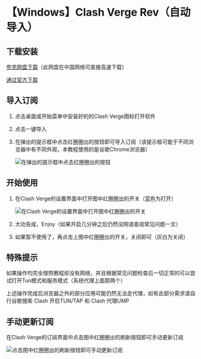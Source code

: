 # 【Windows】Clash Verge Rev（自动导入）

## 下载安装

[夸克网盘下载](https://pan.quark.cn/s/6bd97e1daacd)（此网盘在中国网络可直接高速下载）

[通过官方下载](https://github.com/clash-verge-rev/clash-verge-rev/releases)

## 导入订阅

1. 点击桌面或开始菜单中安装好的的Clash Verge图标打开软件

2. 点击一键导入

3. 在弹出的提示框中点击红圈圈出的按钮即可导入订阅（该提示框可能于不同浏览器中有不同外观，本教程使用的是谷歌Chrome浏览器）

   ![在弹出的提示框中点击红圈圈出的按钮](https://s2.loli.net/2024/07/28/tMXveNc4OQsIqy5.png)

## 开始使用

1. 在Clash Verge的设置界面中打开图中红圈圈出的开关（蓝色为打开）

   ![在Clash Verge的设置界面中打开图中红圈圈出的开关](https://s2.loli.net/2024/07/28/wxGCOp5ZBqNy4YI.png)

2. 大功告成，Enjoy（如果开启几分钟之后仍然没网请查阅常见问题一文）

3. 如果暂不使用了，再点击上图中红圈圈出的开关，关闭即可（灰白为关闭）

## 特殊提示

如果操作均完全按照教程却没有网络，并且根据常见问题检查后一切正常的可以尝试打开Tun模式和服务模式（系统代理上面那两个）

上述操作完成后浏览器之外的部分应用可能仍然无法走代理，如有此部分需求请自行谷歌搜索 Clash 开启TUN/TAP 和 Clash 代理UMP

## 手动更新订阅

在Clash Verge的订阅界面中点击图中红圈圈出的刷新按钮即可手动更新订阅

![点击图中红圈圈出的刷新按钮即可手动更新订阅](https://s2.loli.net/2024/07/28/o3tZUNClXOmV6La.png)